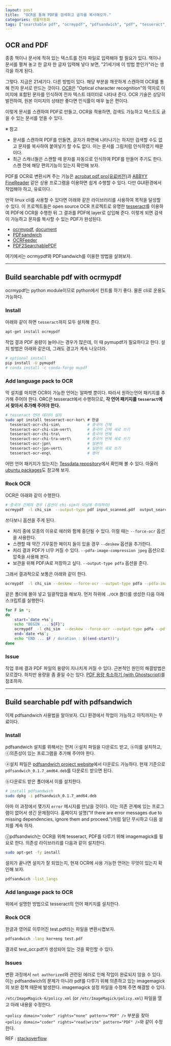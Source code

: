 ```yaml
---
layout: post
title:  "OCR을 통해 PDF를 검색하고 글자를 복사해오자."
categories: 생활자동화
tags: ["searchable pdf", "ocrmypdf", "pdfsandwich", "pdf", "tesseract", "imagemagick", "bash"]
---
```



## OCR and PDF

종종 책이나 문서에 적혀 있는 텍스트를 전자 파일로 입력해야 할 필요가 있다. 책이나 문서를 펼쳐 놓고 한 글자 한 글자 입력해 넣다 보면, "21세기에 이 방법 뿐인가"라는 생각을 하게 된다.

그렇다. 지금은 21세기다. 다른 방법이 있다. 해당 부분을 깨끗하게 스캔하여 OCR를 통해 전자 문서로 만드는 것이다. [OCR](https://en.wikipedia.org/wiki/Optical_character_recognition)은 "Optical character recognition"의 약자로 이미지에 포함된 문자를 인식하여 전자 텍스트 데이터로 나타내 준다. OCR 기술은 상당히 발전하여, 원본 이미지의 상태만 좋다면 인식률이 매우 높은 편이다.

이렇게 문서를 스캔하여  PDF로 만들고, OCR을 적용하면, 검색도 가능하고 텍스트도 긁을 수 있는 문서를 얻을 수 있다.


※ 참고

* 문서를 스캔하여 PDF를 만들면, 글자가 화면에 나타나기는 하지만 검색할 수도 없고 문자를 복사하여 붙여넣기 할 수도 없다. 이는 문서를 그림처럼 인식하였기 때문이다.
* 최근 스캐너들은 스캔할 때 문자를 자동으로 인식하여 PDF를 만들어 주기도 한다. 스캔 전에 해당 편의기능이 있는지 확인해 보자.

PDF를 OCR로 변환시켜 주는 기능은 [acrobat pdf pro(유료버전)](https://acrobat.adobe.com/sea/en/acrobat/acrobat-pro.html)과 [ABBYY FineReader](https://www.abbyy.com/en-us/finereader/) 같은 상용 프로그램을 이용하면 쉽게 수행할 수 있다. 다만 GUI환경에서 작업해야 하고, 유료이다.

만약 linux cli를 사용할 수 있다면 아래와 같은 라이브러리를 사용하여 목적을 달성할 수 있다. 이 프로젝트들은 open source OCR 프로젝트로 유명한 [tesseract](https://github.com/tesseract-ocr/tesseract)를 이용하여 PDF에 OCR을 수행한 뒤 그 결과를 PDF에 layer로 삽입해 준다. 이렇게 되면 검색이 가능하고 문자를 복사할 수 있는 PDF가 완성된다. 

* [ocrmypdf](https://pypi.org/project/ocrmypdf/), [document](https://ocrmypdf.readthedocs.io/en/latest/)
* [PDFsandwich](http://www.tobias-elze.de/pdfsandwich/)
* [OCRFeeder](https://wiki.gnome.org/action/show/Apps/OCRFeeder?action=show&redirect=OCRFeeder)
* [PDF2SearchablePDF](https://github.com/ElectricRCAircraftGuy/PDF2SearchablePDF)

여기에서는 ocrmypdf와 PDFsandwich를 이용한 방법을 살펴보자. 

***

## Build searchable pdf with ocrmypdf

ocrmypdf는 python module이므로 python에서 컨트롤 하기 좋다. 물론 cli로 운용도 가능하다. 

### Install

아래와 같이 하면 `tesseract`까지 모두 설치해 준다.

```bash
apt-get install ocrmypdf
```

작업 결과 PDF 용량이 늘어나는 경우가 많은데, 이 때 pymupdf가 필요하다고 한다. 설치 방법은 아래와 같은데, 그래도 경고가 계속 나오더라.

```bash
# optional install
pip install -U pymupdf
# conda install -c conda-forge mupdf
```

### Add language pack to OCR

막 설치를 마치면 OCR이 가능한 언어는 알파벳 뿐이다. 따라서 원하는언어 패키지를 추가해 주어야 한다. ORC은 tesseract에서 수행하므로, __각 언어 패키지를 `tesseract`에서 찾아서 추가해 주어야 한다.__

```bash
# tesseract 언어 데이터 설치
sudo apt install tesseract-ocr-kor\ # 한글
  tesseract-ocr-chi-sim\            # 중국어 간체
  tesseract-ocr-chi-sim-vert\       # 중국어 간체 세로 쓰기
  tesseract-ocr-chi-tra\            # 중국어 번체
  tesseract-ocr-chi-tra-vert\       # 중국어 번체 세로 쓰기
  tesseract-ocr-jpn\                # 일본어
  tesseract-ocr-jpn-vert\           # 일본어 세로 쓰기
  tesseract-ocr-eng\                # 영어
```

어떤 언어 패키지가 있는지는 [Tessdata repository](https://github.com/tesseract-ocr/tessdata)에서 확인해 볼 수 있다. 아울러 [ubuntu packages](https://packages.ubuntu.com/bionic/tesseract-ocr-all)도 참고해 보자.

### Rock OCR

OCR은 아래와 같이 수행한다. 

```bash
# 중국어 간체의 경우 (옵션이 chi-sim이 아님에 주의하라)
ocrmypdf  -l chi_sim  --output-type pdf input_scanned.pdf  output_searchable.pdf 
```

쓰다보니 옵션을 주게 된다. 

* 처리 중에 모종의 이유로 에러와 함께 중단될 수 있다. 이럴 때는 `--force-ocr` 옵션을 사용한다. 
* 스캔할 때 약간 기우뚱한 페이지 들이 있을 경우 `--deskew` 옵션을 추가한다. 
* 처리 결과 PDF가 너무 커질 수 있다. `--pdfa-image-compression jpeg` 옵션으로 압축을 사용해 본다. 
* 보관을 위해 PDF/A로 저장하고 싶다. `--output-type pdfa` 옵션을 준다. 

그래서 결과적으로 보통은 아래와 같이 한다. 

```bash
ocrmypdf  -l chi_sim --deskew --force-ocr --output-type pdfa --pdfa-image-compression jpeg  MY_INPUT.pdf OCR_OUTPUT.pdf 
```

같은 폴더에 몰아 넣고 일괄작업을 해보자. 먼저 하위에 `./OCR` 폴더를 생성한 다음 아래 스크립트를 실행한다.

```bash
for F in *; 
do 
	start=`date +%s`;
	echo "BEGIN ... ${F}"; 
	ocrmypdf  -l chi_sim  --deskew --force-ocr --output-type pdfa --pdfa-image-compression jpeg  "${F}"  "OCR/${F}"; 
	end=`date +%s`;
	echo "END ... $F / duration : $((end-start))";
done 
```

### Issue

작업 후에 결과 PDF 파일의 용량이 지나치게 커질 수 있다. 근본적인 원인의 해결방법은 모르겠다. 하지만 용량을 좀 줄일 수는 있다. [PDF 용량 축소하기 (with Ghostscript)]({{site.baseurl}}/2018/08/31/PDF-용량-축소하기)를 참조하자.

***


## Build searchable pdf with pdfsandwich

이제 pdfsandwich 사용법을 알아보자. CLI 환경에서 작업이 가능하고 아직까지는 무료이다.

### Install

pdfsandwich 설치를 위해서는 먼저 ⓐ설치 파일을 다운로드 받고, ⓑ이를 설치하고, ⓒ의존성이 있는 프로그램을 추가해 주어야 한다.

ⓐ설치 파일은 [pdfsandwich project website](http://sourceforge.net/projects/pdfsandwich/files/)에서 다운로드 가능하다. 현재 기준으로 `pdfsandwich_0.1.7_amd64.deb`를 다운로드 받으면 된다.

ⓑ다운로드 받은 폴더에서 이를 설치한다.

```bash
# install pdfsandwich
sudo dpkg -i pdfsandwich_0.1.7_amd64.deb  
```

아마 이 과정에서 몇가지 `error` 메시지를 만났을 것이다. 이는 의존 관계에 있는 프로그램이 없어서 생긴 문제점이다. 홈페이지 설명("If there are error messages due to missing dependencies, ignore them and proceed.")처럼 일단 무시하고 다음 설치를 계속 하자.

ⓒpdfsandwich는 OCR을 위해 tesseract, PDF를 다루기 위해 imagemagick를 필요로 한다. 의존성 라이브러리를 다음과 같이 설치한다.

```bash
sudo apt-get -fy install
```

설치가 끝나면 설치가 잘 되었는지, 현재 OCR에 사용 가능한 언어는 무엇이 있는지 확인해 보자.

```bash
pdfsandwich -list_langs
```

### Add language pack to OCR

위에서 설명한 방법으로 tesseract의 언어 패키지를 설치한다. 


### Rock OCR

한글과 영어로 이루어진 test.pdf라는 파일을 변환시켭보자.

```bash
pdfsandwich -lang kor+eng test.pdf
```

결과로 test_ocr.pdf가 생성되어 있는 것을 확인할 수 있다.


### Issues

변환 과정에서 `not authorized`와 관련된 에러로 인해 작업이 완료되지 않을 수 있다. 이는 pdfsandwich의 문제가 아니라 pdf를 다루기 위해 의존하고 있는 imagemagick의 보완 정책 때문에 발생한다.  imagemagick 설정 파일을 수정해 주면 해결할 수 있다.

`/etc/ImageMagick-6/policy.xml` (or `/etc/ImageMagick/policy.xml`) 파일을 열고 아래 내용을 수정한다.

`<policy domain="coder" rights="none" pattern="PDF" />` 부분을 찾아 `<policy domain="coder" rights="read|write" pattern="PDF" />`와 같이 수정한다.

REF : [stackoverflow](https://stackoverflow.com/questions/42928765/convertnot-authorized-aaaa-error-constitute-c-readimage-453)
